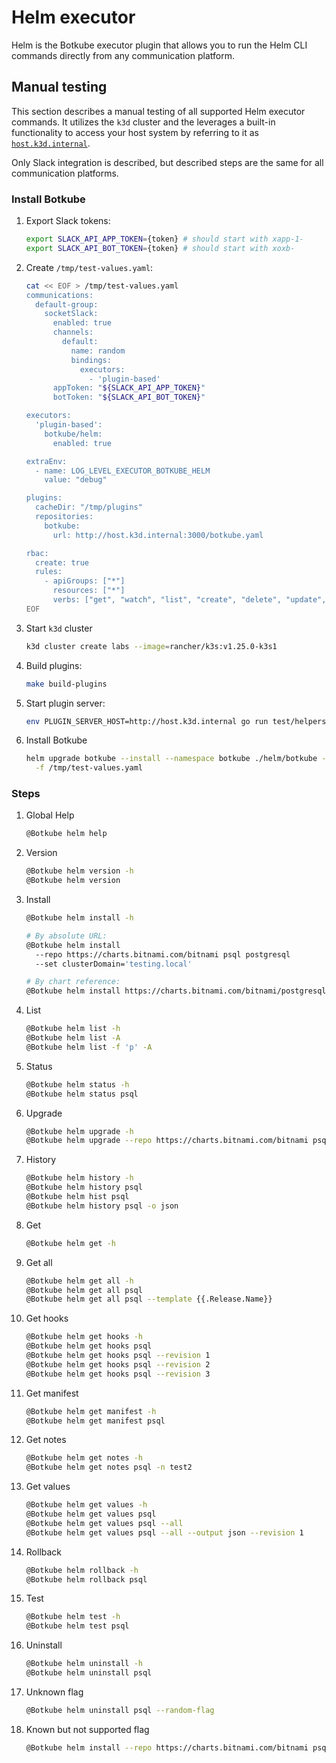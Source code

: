 # Helm executor

Helm is the Botkube executor plugin that allows you to run the Helm CLI commands directly from any communication platform.

## Manual testing

This section describes a manual testing of all supported Helm executor commands. It utilizes the `k3d` cluster and the leverages a built-in functionality to access your host system by referring to it as [`host.k3d.internal`](https://k3d.io/v5.0.1/faq/faq/#how-to-access-services-like-a-database-running-on-my-docker-host-machine).

Only Slack integration is described, but described steps are the same for all communication platforms.

### Install Botkube

1. Export Slack tokens:
   ```bash
   export SLACK_API_APP_TOKEN={token} # should start with xapp-1-
   export SLACK_API_BOT_TOKEN={token} # should start with xoxb-
   ```
1. Create `/tmp/test-values.yaml`:

   ```bash
   cat << EOF > /tmp/test-values.yaml
   communications:
     default-group:
       socketSlack:
         enabled: true
         channels:
           default:
             name: random
             bindings:
               executors:
                 - 'plugin-based'
         appToken: "${SLACK_API_APP_TOKEN}"
         botToken: "${SLACK_API_BOT_TOKEN}"

   executors:
     'plugin-based':
       botkube/helm:
         enabled: true

   extraEnv:
     - name: LOG_LEVEL_EXECUTOR_BOTKUBE_HELM
       value: "debug"

   plugins:
     cacheDir: "/tmp/plugins"
     repositories:
       botkube:
         url: http://host.k3d.internal:3000/botkube.yaml

   rbac:
     create: true
     rules:
       - apiGroups: ["*"]
         resources: ["*"]
         verbs: ["get", "watch", "list", "create", "delete", "update", "patch"]
   EOF
   ```

1. Start `k3d` cluster

   ```bash
   k3d cluster create labs --image=rancher/k3s:v1.25.0-k3s1
   ```

1. Build plugins:

   ```bash
   make build-plugins
   ```

1. Start plugin server:

   ```bash
   env PLUGIN_SERVER_HOST=http://host.k3d.internal go run test/helpers/plugin_server.go
   ```

1. Install Botkube

   ```bash
   helm upgrade botkube --install --namespace botkube ./helm/botkube --wait --create-namespace \
     -f /tmp/test-values.yaml
   ```

### Steps

1. Global Help

   ```bash
   @Botkube helm help
   ```

1. Version

   ```bash
   @Botkube helm version -h
   @Botkube helm version
   ```

1. Install

   ```bash
   @Botkube helm install -h

   # By absolute URL:
   @Botkube helm install
     --repo https://charts.bitnami.com/bitnami psql postgresql
     --set clusterDomain='testing.local'

   # By chart reference:
   @Botkube helm install https://charts.bitnami.com/bitnami/postgresql-12.1.0.tgz --create-namespace -n test --generate-name
   ```

1. List

   ```bash
   @Botkube helm list -h
   @Botkube helm list -A
   @Botkube helm list -f 'p' -A
   ```

1. Status

   ```bash
   @Botkube helm status -h
   @Botkube helm status psql
   ```

1. Upgrade

   ```bash
   @Botkube helm upgrade -h
   @Botkube helm upgrade --repo https://charts.bitnami.com/bitnami psql postgresql --set clusterDomain='cluster.local'
   ```

1. History

   ```bash
   @Botkube helm history -h
   @Botkube helm history psql
   @Botkube helm hist psql
   @Botkube helm history psql -o json
   ```

1. Get

   ```bash
   @Botkube helm get -h
   ```

1. Get all

   ```bash
   @Botkube helm get all -h
   @Botkube helm get all psql
   @Botkube helm get all psql --template {{.Release.Name}}
   ```

1. Get hooks

   ```bash
   @Botkube helm get hooks -h
   @Botkube helm get hooks psql
   @Botkube helm get hooks psql --revision 1
   @Botkube helm get hooks psql --revision 2
   @Botkube helm get hooks psql --revision 3
   ```

1. Get manifest

   ```bash
   @Botkube helm get manifest -h
   @Botkube helm get manifest psql
   ```

1. Get notes

   ```bash
   @Botkube helm get notes -h
   @Botkube helm get notes psql -n test2
   ```

1. Get values

   ```bash
   @Botkube helm get values -h
   @Botkube helm get values psql
   @Botkube helm get values psql --all
   @Botkube helm get values psql --all --output json --revision 1
   ```

1. Rollback

   ```bash
   @Botkube helm rollback -h
   @Botkube helm rollback psql
   ```

1. Test

   ```bash
   @Botkube helm test -h
   @Botkube helm test psql
   ```

1. Uninstall

   ```bash
   @Botkube helm uninstall -h
   @Botkube helm uninstall psql
   ```

1. Unknown flag

   ```bash
   @Botkube helm uninstall psql --random-flag
   ```

1. Known but not supported flag

   ```bash
   @Botkube helm install --repo https://charts.bitnami.com/bitnami psql postgresql --wait
   ```
